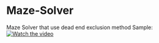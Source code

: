 # Maze-Solver
Maze Solver that use dead end exclusion method
Sample:
[![Watch the video](i.imgur.com/wLdQBD1.png)](https://youtu.be/91Q3jBiW9dE)
